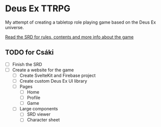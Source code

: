 # Deus Ex TTRPG

My attempt of creating a tabletop role playing game based on the Deus Ex universe.

[Read the SRD for rules, contents and more info about the game](./docs/SRD.md)

## TODO for Csáki

- [ ] Finish the SRD
- [ ] Create a website for the game
  - [ ] Create SvelteKit and Firebase project
  - [ ] Create custom Deus Ex UI library
  - [ ] Pages
    - [ ] Home
    - [ ] Profile
    - [ ] Game
  - [ ] Large components
    - [ ] SRD viewer
    - [ ] Character sheet
